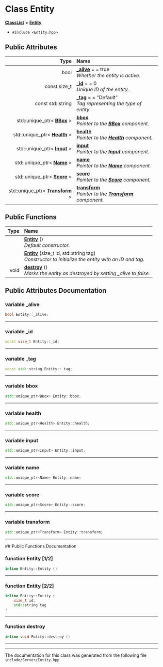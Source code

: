 

# Class Entity



[**ClassList**](annotated.md) **>** [**Entity**](classEntity.md)





* `#include <Entity.hpp>`





















## Public Attributes

| Type | Name |
| ---: | :--- |
|  bool | [**\_alive**](#variable-_alive)   = = true<br>_Whether the entity is active._  |
|  const size\_t | [**\_id**](#variable-_id)   = = 0<br>_Unique ID of the entity._  |
|  const std::string | [**\_tag**](#variable-_tag)   = = "Default"<br>_Tag representing the type of entity._  |
|  std::unique\_ptr&lt; [**BBox**](classBBox.md) &gt; | [**bbox**](#variable-bbox)  <br>_Pointer to the_ [_**BBox**_](classBBox.md) _component._ |
|  std::unique\_ptr&lt; [**Health**](classHealth.md) &gt; | [**health**](#variable-health)  <br>_Pointer to the_ [_**Health**_](classHealth.md) _component._ |
|  std::unique\_ptr&lt; [**Input**](classInput.md) &gt; | [**input**](#variable-input)  <br>_Pointer to the_ [_**Input**_](classInput.md) _component._ |
|  std::unique\_ptr&lt; [**Name**](className.md) &gt; | [**name**](#variable-name)  <br>_Pointer to the_ [_**Name**_](className.md) _component._ |
|  std::unique\_ptr&lt; [**Score**](classScore.md) &gt; | [**score**](#variable-score)  <br>_Pointer to the_ [_**Score**_](classScore.md) _component._ |
|  std::unique\_ptr&lt; [**Transform**](classTransform.md) &gt; | [**transform**](#variable-transform)  <br>_Pointer to the_ [_**Transform**_](classTransform.md) _component._ |
















## Public Functions

| Type | Name |
| ---: | :--- |
|   | [**Entity**](#function-entity-12) () <br>_Default constructor._  |
|   | [**Entity**](#function-entity-22) (size\_t id, std::string tag) <br>_Constructor to initialize the entity with an ID and tag._  |
|  void | [**destroy**](#function-destroy) () <br>_Marks the entity as destroyed by setting \_alive to false._  |




























## Public Attributes Documentation




### variable \_alive 

```C++
bool Entity::_alive;
```




<hr>



### variable \_id 

```C++
const size_t Entity::_id;
```




<hr>



### variable \_tag 

```C++
const std::string Entity::_tag;
```




<hr>



### variable bbox 

```C++
std::unique_ptr<BBox> Entity::bbox;
```




<hr>



### variable health 

```C++
std::unique_ptr<Health> Entity::health;
```




<hr>



### variable input 

```C++
std::unique_ptr<Input> Entity::input;
```




<hr>



### variable name 

```C++
std::unique_ptr<Name> Entity::name;
```




<hr>



### variable score 

```C++
std::unique_ptr<Score> Entity::score;
```




<hr>



### variable transform 

```C++
std::unique_ptr<Transform> Entity::transform;
```




<hr>
## Public Functions Documentation




### function Entity [1/2]

```C++
inline Entity::Entity () 
```




<hr>



### function Entity [2/2]

```C++
inline Entity::Entity (
    size_t id,
    std::string tag
) 
```




<hr>



### function destroy 

```C++
inline void Entity::destroy () 
```




<hr>

------------------------------
The documentation for this class was generated from the following file `include/Server/Entity.hpp`

